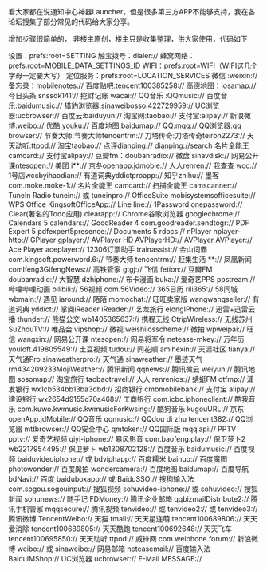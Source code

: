 
看大家都在说通知中心神器Launcher，但是很多第三方APP不能够支持，我在各论坛搜集了部分常见的代码给大家分享。

增加步骤很简单的，
非楼主原创，楼主只是收集整理，供大家使用，代码如下




设置：prefs:root=SETTING
触宝拨号：dialer://
蜂窝网络：prefs:root=MOBILE_DATA_SETTINGS_ID 
WIFI：prefs:root=WIFI（WIFI这几个字母一定要大写） 
定位服务：prefs:root=LOCATION_SERVICES 
微信 :weixin://
备忘录：mobilenotes://
百度贴吧:tencent100385258://
高德地图：iosamap://
今日头条 snssdk141://
挖财记账 wacai://
QQ音乐 :QQmusic://
百度音乐:baidumusic://
猎豹浏览器:sinaweibosso.422729959://
UC浏览器:ucbrowser://
百度云:baiduyun://
淘宝网:taobao://
支付宝:alipay://
新浪微博:weibo://
优酷:youku://
百度地图:baidumap://
QQ:mqq://
QQ浏览器:qq browser://
节奏大师:节奏大师tencentrm://
刀塔传奇:刀塔传奇teiron2273://
天天动听:ttpod://
淘宝taobao:// 
点评dianping:// dianping://search 
名片全能王camcard:// 
支付宝alipay:// 
豆瓣fm：doubanradio:// 
微盘 sinavdisk:// 
网易公开课ntesopen://
美团 i**:// 
京冬openapp.jdmoble:// 
人人renren:// 
我查查 wcc:// 
1号店wccbyihaodian:// 
有道词典yddictproapp:// 
知乎zhihu://
墨客 com.moke.moke-1://
名片全能王 camcard://
扫描全能王 camscanner://
TuneIn Radio tunein:// 或 tuneinpro://
OfficeSuite mobisystemsofficesuite://
WPS Office KingsoftOfficeApp://
Line line://
1Password onepassword://
Clear(著名的Todo应用) clearapp://
Chrome谷歌浏览器 googlechrome://
Calendars 5 calendars://
GoodReader 4 com.goodreader.sendtogr://
PDF Expert 5 pdfexpert5presence://
Documents 5 rdocs://
nPlayer nplayer-http://
GPlayer gplayer://
AVPlayer HD AVPlayerHD://
AVPlayer AVPlayer://
Ace Player aceplayer://
12306订票助手 trainassist://
金山词霸 com.kingsoft.powerword.6://
节奏大师 tencentrm://
赶集生活 **://
凤凰新闻 comIfeng3GifengNews://
高铁管家 gtgj://
飞信 fetion://
豆瓣FM doubanradio://
大智慧 dzhiphone://
布卡漫画 buka://
爱奇艺PPS ppstream://
哔哩哔哩动画 bilibili://
56视频 com.56Video://
365日历 rili365://
58同城 wbmain://
遇见 iaround://
陌陌 momochat://
旺旺卖家版 wangwangseller://
有道词典 yddict://
掌阅iReader iReader://
艺龙旅行 elongIPhone://
迅雷+迅雷云播 thunder://
熊猫公交 wb1405365637://
携程无线 CtripWireless://
无线苏州 SuZhouTV://
唯品会 vipshop://
微视 weishiiosscheme://
微拍 wpweipai://
旺信 wangxin://
网易公开课 ntesopen://
网易将军令 netease-mkey://
万年历 youloft.419805549://
土豆视频 tudou://
同花顺 amihexin://
天涯社区 tianya://
天气通Pro sinaweatherpro://
天气通 sinaweather://
墨迹天气 rm434209233MojiWeather://
腾讯新闻 qqnews://
腾讯微云 weiyun://
腾讯地图 sosomap://
淘宝旅行 taobaotravel://
人人 renrenios://
蜻蜓FM qtfmp://
浦发银行 wx1cb534bb13ba3dbd://
招商银行 cmbmobilebank://
支付宝 alipay://
建设银行 wx2654d9155d70a468://
工商银行 com.icbc.iphoneclient://
酷我音乐 com.kuwo.kwmusic.kwmusicForKwsing://
酷狗音乐 kugouURL://
京东 openApp.jdMobile://
QQ音乐 qqmusic://
QQdou di zhu  tencent382://
QQ浏览器 mttbrowser://
QQ安全中心 qmtoken://
QQ国际版 mqqiapi://
PPTV pptv://
爱奇艺视频 qiyi-iphone://
暴风影音 com.baofeng.play://
保卫萝卜2 wb2217954495://
保卫萝卜 wb1308702128://
百度音乐 baidumusic://
百度视频 baiduvideoiphone:// 或 bdviphapp://
百度糯米 bainuo://
百度魔图 photowonder://
百度魔拍 wondercamera://
百度地图 baidumap://
百度导航 bdNavi://
百度 baiduboxapp:// 或 BaiduSSO://
搜狗输入法 com.sogou.sogouinput://
搜狐视频 sohuvideo-iphone:// 或 sohuvideo://
搜狐新闻 sohunews://
随手记 FDMoney://
腾讯企业邮箱 qqbizmailDistribute2://
腾讯手机管家 mqqsecure://
腾讯视频 tenvideo:// 或 tenvideo2:// 或 tenvideo3://
腾讯微博 TencentWeibo://
天猫 tmall://
天天星连萌 tencent100689806://
天天爱消除 tencent100689805://
天天酷跑 tencent100692648://
天天飞车 tencent100695850://
天天动听 ttpod://
威锋网 com.weiphone.forum://
新浪微博 weibo:// 或 sinaweibo://
网易邮箱 neteasemail://
百度输入法 BaiduIMShop://
UC浏览器 ucbrowser://
E-Mail MESSAGE://